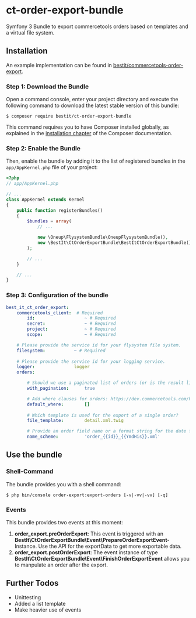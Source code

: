 # ct-order-export-bundle
Symfony 3 Bundle to export commercetools orders based on templates and a virtual file system.

## Installation

An example implementation can be found in [bestit/commercetools-order-export](https://github.com/bestit/commercetools-order-export).

### Step 1: Download the Bundle

Open a command console, enter your project directory and execute the
following command to download the latest stable version of this bundle:

```console
$ composer require bestit/ct-order-export-bundle
```

This command requires you to have Composer installed globally, as explained
in the [installation chapter](https://getcomposer.org/doc/00-intro.md)
of the Composer documentation.

### Step 2: Enable the Bundle

Then, enable the bundle by adding it to the list of registered bundles
in the `app/AppKernel.php` file of your project:

```php
<?php
// app/AppKernel.php

// ...
class AppKernel extends Kernel
{
    public function registerBundles()
    {
        $bundles = array(
            // ...

            new \Oneup\FlysystemBundle\OneupFlysystemBundle(),
            new \BestIt\CtOrderExportBundle\BestItCtOrderExportBundle()
        );

        // ...
    }

    // ...
}
```

### Step 3: Configuration of the bundle

```yaml
best_it_ct_order_export:
    commercetools_client:  # Required
        id:                   ~ # Required
        secret:               ~ # Required
        project:              ~ # Required
        scope:                ~ # Required

    # Please provide the service id for your flysystem file system.
    filesystem:           ~ # Required
    
    # Please provide the service id for your logging service.
    logger:               logger
    orders:

        # Should we use a paginated list of orders (or is the result list changing by "itself")?
        with_pagination:      true

        # Add where clauses for orders: https://dev.commercetools.com/http-api-projects-orders.html#query-orders
        default_where:        []
        
        # Which template is used for the export of a single order?
        file_template:        detail.xml.twig

        # Provide an order field name or a format string for the date function enclosed with {{ and }}.
        name_scheme:          'order_{{id}}_{{YmdHis}}.xml'
```

## Use the bundle

### Shell-Command

The bundle provides you with a shell command:

```
$ php bin/console order-export:export-orders [-v|-vv|-vv] [-q]
```

### Events

This bundle provides two events at this moment:

1. **order_export.preOrderExport**: This event is triggered with an 
**BestIt\CtOrderExportBundle\Event\PrepareOrderExportEvent**-Instance. Use the API for the exportData to get more 
exportable data.
2. **order_export.postOrderExport**: The event instance of type **BestIt\CtOrderExportBundle\Event\FinishOrderExportEvent** 
allows you to manpulate an order after the export.  

## Further Todos
* Unittesting
* Added a list template
* Make heavier use of events
